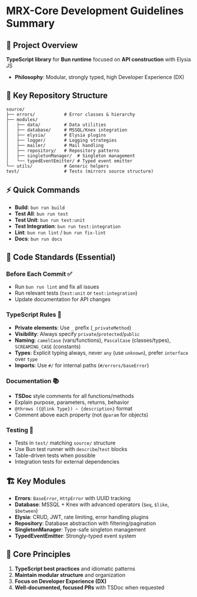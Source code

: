 # MRX-Core Development Guidelines Summary

## 🚀 Project Overview
**TypeScript library** for **Bun runtime** focused on **API construction** with Elysia JS
- **Philosophy**: Modular, strongly typed, high Developer Experience (DX)

## 📁 Key Repository Structure
```
source/
├── errors/           # Error classes & hierarchy
├── modules/
│   ├── data/         # Data utilities
│   ├── database/     # MSSQL/Knex integration
│   ├── elysia/       # Elysia plugins
│   ├── logger/       # Logging strategies
│   ├── mailer/       # Mail handling
│   ├── repository/   # Repository patterns
│   ├── singletonManager/  # Singleton management
│   └── typedEventEmitter/ # Typed event emitter
└── utils/            # Generic helpers
test/                 # Tests (mirrors source structure)
```

## ⚡ Quick Commands
- **Build**: `bun run build`
- **Test All**: `bun run test`
- **Test Unit**: `bun run test:unit`
- **Test Integration**: `bun run test:integration`
- **Lint**: `bun run lint` / `bun run fix-lint`
- **Docs**: `bun run docs`

## 📝 Code Standards (Essential)

### Before Each Commit ✅
- Run `bun run lint` and fix all issues
- Run relevant tests (`test:unit` or `test:integration`)
- Update documentation for API changes

### TypeScript Rules 🎯
- **Private elements**: Use `_` prefix (`_privateMethod`)
- **Visibility**: Always specify `private`/`protected`/`public`
- **Naming**: `camelCase` (vars/functions), `PascalCase` (classes/types), `SCREAMING_CASE` (constants)
- **Types**: Explicit typing always, never `any` (use `unknown`), prefer `interface` over `type`
- **Imports**: Use `#/` for internal paths (`#/errors/baseError`)

### Documentation 📚
- **TSDoc** style comments for all functions/methods
- Explain purpose, parameters, returns, behavior
- `@throws ({@link Type}) – {description}` format
- Comment above each property (not `@param` for objects)

### Testing 🧪
- Tests in `test/` matching `source/` structure
- Use Bun test runner with `describe`/`test` blocks
- Table-driven tests when possible
- Integration tests for external dependencies

## 🏗️ Key Modules
- **Errors**: `BaseError`, `HttpError` with UUID tracking
- **Database**: MSSQL + Knex with advanced operators (`$eq`, `$like`, `$between`)
- **Elysia**: CRUD, JWT, rate limiting, error handling plugins
- **Repository**: Database abstraction with filtering/pagination
- **SingletonManager**: Type-safe singleton management
- **TypedEventEmitter**: Strongly-typed event system

## 🎯 Core Principles
1. **TypeScript best practices** and idiomatic patterns
2. **Maintain modular structure** and organization
3. **Focus on Developer Experience (DX)**
4. **Well-documented, focused PRs** with TSDoc when requested